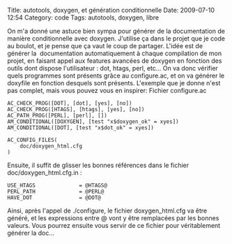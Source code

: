 Title: autotools, doxygen, et génération conditionnelle
Date: 2009-07-10 12:54
Category: code
Tags: autotools, doxygen, libre

On m'a donné une astuce bien sympa pour générer de la documentation
de manière conditionnelle avec doxygen. J'utilise ça dans le projet
que je code au boulot, et je pense que ça vaut le coup de partager.
L'idée est de générer la  documentation automatiquement à chaque
compilation de mon projet, en faisant appel aux features avancées
de doxygen en fonction des outils dont dispose l'utilisateur : dot,
htags, perl, etc... On va donc vérifier quels programmes sont
présents grâce au configure.ac, et on va générer le doxyfile en
fonction desquels sont présents. L'exemple que je donne n'est pas
complet, mais vous pouvez vous en inspirer: Fichier configure.ac

    AC_CHECK_PROG([DOT], [dot], [yes], [no])
    AC_CHECK_PROG([HTAGS], [htags], [yes], [no])
    AC_PATH_PROG([PERL], [perl], [])
    AM_CONDITIONAL([DOXYGEN], [test "x$doxygen_ok" = xyes])
    AM_CONDITIONAL([DOT], [test "x$dot_ok" = xyes])

    AC_CONFIG_FILES(
        doc/doxygen_html.cfg
    )

Ensuite, il suffit de glisser les bonnes références dans le fichier
doc/doxygen\_html.cfg.in :

    USE_HTAGS              = @HTAGS@
    PERL_PATH              = @PERL@
    HAVE_DOT               = @DOT@

Ainsi, après l'appel de ./configure, le fichier doxygen\_html.cfg
va être généré, et les expressions entre @ vont y être remplacées
par les bonnes valeurs. Vous pourrez ensuite vous servir de ce
fichier pour véritablement générer la doc...



